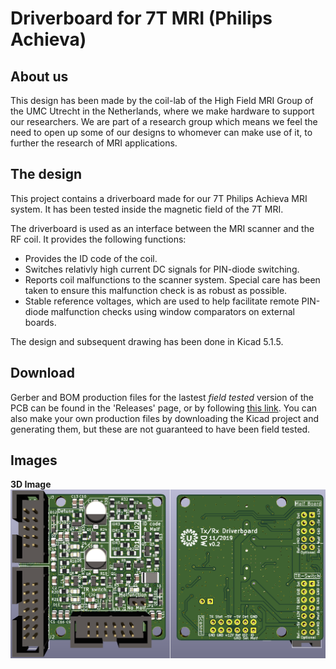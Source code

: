 # Driverboard for 7T MRI (Philips Achieva)

## About us
This design has been made by the coil-lab of the High Field MRI Group of the UMC Utrecht in the Netherlands, where we make hardware to support our researchers. We are part of a research group which means we feel the need to open up some of our designs to whomever can make use of it, to further the research of MRI applications.


## The design
This project contains a driverboard made for our 7T Philips Achieva MRI system. It has been tested inside the magnetic field of the 7T MRI. 

The driverboard is used as an interface between the MRI scanner and the RF coil. It provides the following functions:
- Provides the ID code of the coil.
- Switches relativly high current DC signals for PIN-diode switching. 
- Reports coil malfunctions to the scanner system. Special care has been taken to ensure this malfunction check is as robust as possible. 
- Stable reference voltages, which are used to help facilitate remote PIN-diode malfunction checks using window comparators on external boards.

The design and subsequent drawing has been done in Kicad 5.1.5.


## Download
Gerber and BOM production files for the lastest _field tested_ version of the PCB can be found in the 'Releases' page, or by following [this link](https://github.com/umcu7tcoillab/Driverboard/releases/latest). 
You can also make your own production files by downloading the Kicad project and generating them, but these are not guaranteed to have been field tested.


## Images
**3D Image**
<img src="Images/3D.png?raw=true"/>
